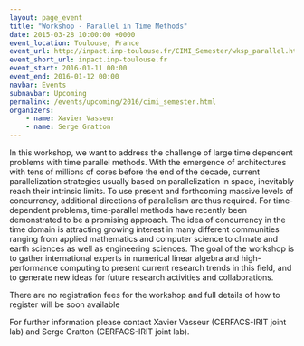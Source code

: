 ```yaml
---
layout: page_event
title: "Workshop - Parallel in Time Methods"
date: 2015-03-28 10:00:00 +0000
event_location: Toulouse, France
event_url: http://inpact.inp-toulouse.fr/CIMI_Semester/wksp_parallel.html
event_short_url: inpact.inp-toulouse.fr
event_start: 2016-01-11 00:00
event_end: 2016-01-12 00:00
navbar: Events
subnavbar: Upcoming
permalink: /events/upcoming/2016/cimi_semester.html
organizers:
    - name: Xavier Vasseur
    - name: Serge Gratton
---
```

In this workshop, we want to address the challenge of large time dependent problems with time parallel methods.
With the emergence of architectures with tens of millions of cores before the end of the decade, current parallelization strategies usually based on parallelization in space, inevitably reach their intrinsic limits.
To use present and forthcoming massive levels of concurrency, additional directions of parallelism are thus required.
For time-dependent problems, time-parallel methods have recently been demonstrated to be a promising approach.
The idea of concurrency in the time domain is attracting growing interest in many different communities ranging from applied mathematics and computer science to climate and earth sciences as well as engineering sciences.
The goal of the workshop is to gather international experts in numerical linear algebra and high-performance computing to present current research trends in this field, and to generate new ideas for future research activities and collaborations.

There are no registration fees for the workshop and full details of how to register will be soon available

For further information please contact Xavier Vasseur (CERFACS-IRIT joint lab) and Serge Gratton (CERFACS-IRIT joint lab).

